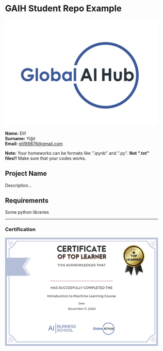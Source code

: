 # GAIH Student Repo Example
![](img/logo.png)

**Name:** Elif  
**Surname:** Yiğit  
**Email:** elif89876@gmail.com  

**Note:** Your homeworks can be formats like ".ipynb" and ".py". **Not ".txt" files!!** Make sure that your codes works.  

## Project Name
Description...

## Requirements
Some python libraries

---

### Certification
![](img/certificate_ex.png)

